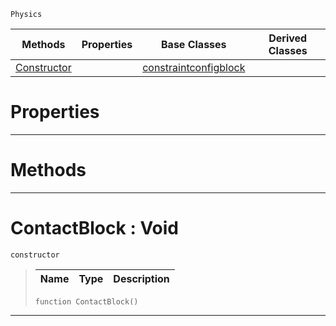  `Physics`

|Methods|Properties|Base Classes|Derived Classes|
|---|---|---|---|
|[ Constructor](https://github.com/dragonCASTjosh/PlasmaDocs/blob/master/code_reference/class_reference/contactblock.markdown#contactblock-void)| |[constraintconfigblock](https://github.com/dragonCASTjosh/PlasmaDocs/blob/master/code_reference/class_reference/constraintconfigblock.markdown)| |


 #  Properties


---  
 #  Methods


---  
 #  ContactBlock : Void

 `constructor`

> 
> |Name|Type|Description|
> |---|---|---|
> ``` lang=cpp, name=Lightning
> function ContactBlock()
> ``` 


---  
 

 